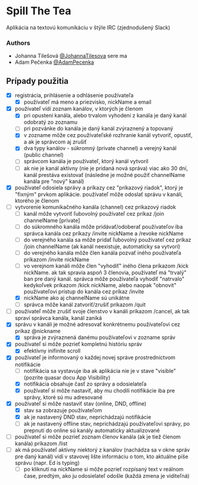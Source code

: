 # Spill The Tea
Aplikácia na textovú komunikáciu v štýle IRC (zjednodušený Slack)

### Authors
- Johanna Tilešová [@JohannaTilesova](https://github.com/johannatilesova) sere ma
- Adam Pečenka [@AdamPecenka](https://github.com/AdamPecenka)

## Prípady použitia
- [x] registrácia, prihlásenie a odhlásenie používateľa
    - [x] používateľ má meno a priezvisko, nickName a email
- [x] používateľ vidí zoznam kanálov, v ktorých je členom
   - [x] pri opustení kanála, alebo trvalom vyhodení z kanála je daný kanál odobratý zo zoznamu
   - [ ] pri pozvánke do kanála je daný kanál zvýraznený a topovaný
   - [x] v zozname môže cez používateľské rozhranie kanál vytvoriť, opustiť, a ak je správcom aj zrušiť
   - [x] dva typy kanálov - súkromný (private channel) a verejný kanál (public channel)
   - [ ] správcom kanála je používateľ, ktorý kanál vytvoril
   - [ ] ak nie je kanál aktívny (nie je pridaná nová správa) viac ako 30 dní, kanál prestáva existovať (následne je možné použiť channelName kanála pre "nový" kanál)
- [x] používateľ odosiela správy a príkazy cez "príkazový riadok", ktorý je "fixným" prvkom aplikácie. používateľ môže odoslať správu v kanáli, ktorého je členom
- [ ] vytvorenie komunikačného kanála (channel) cez príkazový riadok
   - [ ] kanál môže vytvoriť ľubovolný používateľ cez príkaz /join channelName [private]
   - [ ] do súkromného kanála môže pridávať/odoberať používateľov iba správca kanála cez príkazy /invite nickName a /revoke nickName
   - [ ] do verejného kanála sa môže pridať ľubovolný používateľ cez príkaz /join channelName (ak kanál neexistuje, automaticky sa vytvorí)
   - [ ] do verejného kanála môže člen kanála pozvať iného používateľa príkazom /invite nickName
   - [ ] vo verejnom kanáli môže člen "vyhodiť" iného člena príkazom /kick nickName. ak tak spravia aspoň 3 členovia, používateľ má "trvalý" ban pre daný kanál. správca môže používateľa vyhodiť "natrvalo" kedykoľvek príkazom /kick nickName, alebo naopak "obnovit" používateľovi prístup do kanála cez príkaz /invite
   - [x] nickName ako aj channelName sú unikátne
   - [ ] správca môže kanál zatvoriť/zrušiť príkazom /quit
- [ ] používateľ môže zrušiť svoje členstvo v kanáli príkazom /cancel, ak tak spraví správca kanála, kanál zaniká
- [x] správu v kanáli je možné adresovať konkrétnemu používateľovi cez príkaz @nickname
   - [x] správa je zvýraznená danému používateľovi v zozname správ
- [x] používateľ si môže pozrieť kompletnú históriu správ
   - [x] efektívny inifinite scroll
- [x] používateľ je informovaný o každej novej správe prostredníctvom notifikácie
   - [ ] notifikácia sa vystavuje iba ak aplikácia nie je v stave "visible" (pozrite quasar docu App Visibility)
   - [x] notifikácia obsahuje časť zo správy a odosielateľa
   - [x] používateľ si môže nastaviť, aby mu chodili notifikácie iba pre správy, ktoré sú mu adresované
- [x] používateľ si môže nastaviť stav (online, DND, offline)
   - [x] stav sa zobrazuje používateľom
   - [x] ak je nastavený DND stav, neprichádzajú notifikácie
   - [ ] ak je nastavený offline stav, neprichádzajú používateľovi správy, po prepnutí do online sú kanály automaticky aktualizované
- [ ] používateľ si môže pozrieť zoznam členov kanála (ak je tiež členom kanála) príkazom /list
- [ ] ak má používateľ aktívny niektorý z kanálov (nachádza sa v okne správ pre daný kanál) vidí v stavovej lište informáciu o tom, kto aktuálne píše správu (napr. Ed is typing)
    - [ ] po kliknutí na nickName si môže pozrieť rozpísaný text v reálnom čase, predtým, ako ju odosielateľ odošle (každá zmena je viditeľná)
